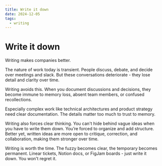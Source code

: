 ```yaml
---
title: Write it down
date: 2024-12-05
tags:
  - writing
---
```

# Write it down

Writing makes companies better.

The nature of work today is transient. People discuss, debate, and decide over meetings and slack. But these conversations deteriorate - they lose detail and clarity over time.

Writing avoids this. When you document discussions and decisions, they become immune to memory loss, absent team members, or confused recollections.

Especially complex work like technical architectures and product strategy need clear documentation. The details matter too much to trust to memory.

Writing also forces clear thinking. You can't hide behind vague ideas when you have to write them down. You’re forced to organize and add structure. Better yet, written ideas are more open to critique, correction, and collaboration, making them stronger over time.

Writing is worth the time. The fuzzy becomes clear, the temporary becomes permanent. Linear tickets, Notion docs, or FigJam boards - just write it down. You won't regret it.